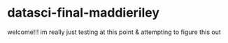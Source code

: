 # datasci-final-maddieriley

welcome!!! im really just testing at this point & attempting to figure this out
